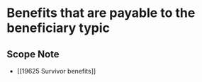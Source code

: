 # Benefits that are payable to the beneficiary typic  

## Scope Note

- [[19625 Survivor benefits]]  

